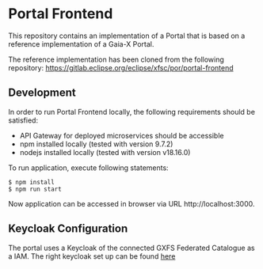 # Portal Frontend
This repository contains an implementation of a Portal that is based on a reference implementation of a Gaia-X Portal.

The reference implementation has been cloned from the following repository: https://gitlab.eclipse.org/eclipse/xfsc/por/portal-frontend

## Development
In order to run Portal Frontend locally, the following requirements should be satisfied:
  - API Gateway for deployed microservices should be accessible
  - npm installed locally (tested with version 9.7.2)
  - nodejs installed locally (tested with version v18.16.0)

To run application, execute following statements:

~~~~
$ npm install
$ npm run start
~~~~

Now application can be accessed in browser via URL http://localhost:3000.

## Keycloak Configuration
The portal uses a Keycloak of the connected GXFS Federated Catalogue as a IAM. The right keycloak set up can be found [here](https://gitlab.com/gaia-x/data-infrastructure-federation-services/cat/fc-service/-/tree/main/docker#keycloak-setup)


